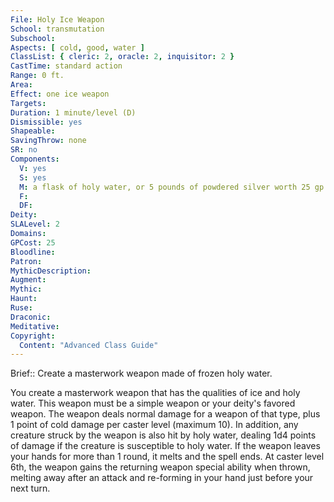 ```yaml
---
File: Holy Ice Weapon
School: transmutation
Subschool: 
Aspects: [ cold, good, water ]
ClassList: { cleric: 2, oracle: 2, inquisitor: 2 }
CastTime: standard action
Range: 0 ft.
Area: 
Effect: one ice weapon
Targets: 
Duration: 1 minute/level (D)
Dismissible: yes
Shapeable: 
SavingThrow: none
SR: no
Components:
  V: yes
  S: yes
  M: a flask of holy water, or 5 pounds of powdered silver worth 25 gp
  F: 
  DF: 
Deity: 
SLALevel: 2
Domains: 
GPCost: 25
Bloodline: 
Patron: 
MythicDescription: 
Augment: 
Mythic: 
Haunt: 
Ruse: 
Draconic: 
Meditative: 
Copyright:
  Content: "Advanced Class Guide"
---
```

Brief:: Create a masterwork weapon made of frozen holy water.

You create a masterwork weapon that has the qualities of ice and holy water. This weapon must be a simple weapon or your deity's favored weapon. The weapon deals normal damage for a weapon of that type, plus 1 point of cold damage per caster level (maximum 10). In addition, any creature struck by the weapon is also hit by holy water, dealing 1d4 points of damage if the creature is susceptible to holy water. If the weapon leaves your hands for more than 1 round, it melts and the spell ends.  At caster level 6th, the weapon gains the returning weapon special ability when thrown, melting away after an attack and re-forming in your hand just before your next turn.
